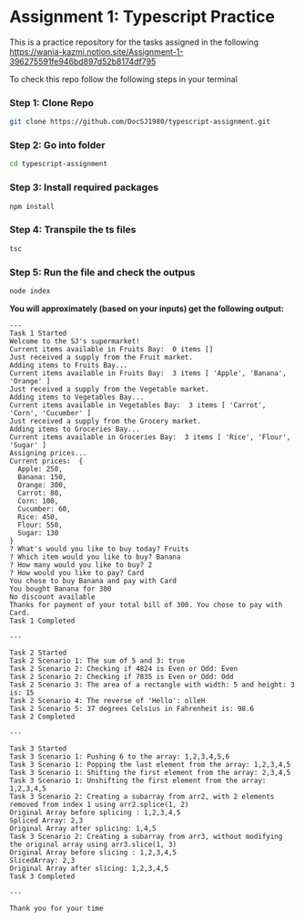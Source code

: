 # Assignment 1: Typescript Practice

This is a practice repository for the tasks assigned in the following https://wania-kazmi.notion.site/Assignment-1-396275591fe946bd897d52b8174df795

To check this repo follow the following steps in your terminal

### Step 1: Clone Repo

```bash
git clone https://github.com/DocSJ1980/typescript-assignment.git
```

### Step 2: Go into folder
```bash
cd typescript-assignment
```

### Step 3: Install required packages
```bash
npm install
```

### Step 4: Transpile the ts files
```bash
tsc
```

### Step 5: Run the file and check the outpus
```bash
node index
```


**You will approximately (based on your inputs) get the following output:**

``` 
---
Task 1 Started
Welcome to the SJ's supermarket!
Current items available in Fruits Bay:  0 items []
Just received a supply from the Fruit market.
Adding items to Fruits Bay...
Current items available in Fruits Bay:  3 items [ 'Apple', 'Banana', 'Orange' ]
Just received a supply from the Vegetable market.
Adding items to Vegetables Bay...
Current items available in Vegetables Bay:  3 items [ 'Carrot', 'Corn', 'Cucumber' ]
Just received a supply from the Grocery market.
Adding items to Groceries Bay...
Current items available in Groceries Bay:  3 items [ 'Rice', 'Flour', 'Sugar' ]
Assigning prices...
Current prices:  {
  Apple: 250,
  Banana: 150,
  Orange: 300,
  Carrot: 80,
  Corn: 100,
  Cucumber: 60,
  Rice: 450,
  Flour: 550,
  Sugar: 130
}
? What's would you like to buy today? Fruits
? Which item would you like to buy? Banana
? How many would you like to buy? 2
? How would you like to pay? Card
You chose to buy Banana and pay with Card
You bought Banana for 300
No discount available
Thanks for payment of your total bill of 300. You chose to pay with Card.
Task 1 Completed

---

Task 2 Started
Task 2 Scenario 1: The sum of 5 and 3: true
Task 2 Scenario 2: Checking if 4824 is Even or Odd: Even
Task 2 Scenario 2: Checking if 7835 is Even or Odd: Odd
Task 2 Scenario 3: The area of a rectangle with width: 5 and height: 3 is: 15
Task 2 Scenario 4: The reverse of 'Hello': olleH
Task 2 Scenario 5: 37 degrees Celsius in Fahrenheit is: 98.6
Task 2 Completed

---

Task 3 Started
Task 3 Scenario 1: Pushing 6 to the array: 1,2,3,4,5,6
Task 3 Scenario 1: Popping the last element from the array: 1,2,3,4,5
Task 3 Scenario 1: Shifting the first element from the array: 2,3,4,5
Task 3 Scenario 1: Unshifting the first element from the array: 1,2,3,4,5
Task 3 Scenario 2: Creating a subarray from arr2, with 2 elements removed from index 1 using arr2.splice(1, 2)
Original Array before splicing : 1,2,3,4,5
Spliced Array: 2,3
Original Array after splicing: 1,4,5
Task 3 Scenario 2: Creating a subarray from arr3, without modifying the original array using arr3.slice(1, 3)
Original Array before slicing : 1,2,3,4,5
SlicedArray: 2,3
Original Array after slicing: 1,2,3,4,5
Task 3 Completed

---

Thank you for your time
```